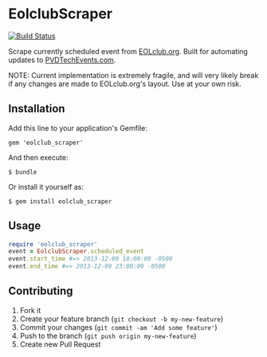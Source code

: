 # EolclubScraper

[![Build Status](https://travis-ci.org/PVDTechEvents/eolclub_scraper.png?branch=master)](https://travis-ci.org/PVDTechEvents/eolclub_scraper)

Scrape currently scheduled event from [EOLclub.org](http://eolclub.org/).
Built for automating updates to [PVDTechEvents.com](http://pvdtechevents.com/).

NOTE: Current implementation is extremely fragile, and will very likely break if any changes are made to EOLclub.org's layout.
Use at your own risk.

## Installation

Add this line to your application's Gemfile:

    gem 'eolclub_scraper'

And then execute:

    $ bundle

Or install it yourself as:

    $ gem install eolclub_scraper

## Usage

```ruby
require 'eolclub_scraper'
event = EolclubScraper.scheduled_event
event.start_time #=> 2013-12-09 18:00:00 -0500
event.end_time #=> 2013-12-09 23:00:00 -0500
```

## Contributing

1. Fork it
2. Create your feature branch (`git checkout -b my-new-feature`)
3. Commit your changes (`git commit -am 'Add some feature'`)
4. Push to the branch (`git push origin my-new-feature`)
5. Create new Pull Request
